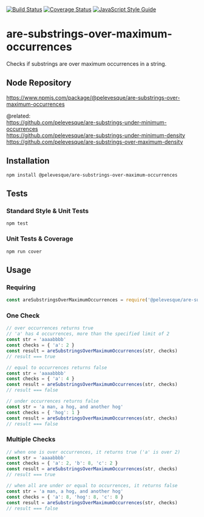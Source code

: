 [![Build Status](https://travis-ci.org/pelevesque/are-substrings-over-maximum-occurrences.svg?branch=master)](https://travis-ci.org/pelevesque/are-substrings-over-maximum-occurrences)
[![Coverage Status](https://coveralls.io/repos/github/pelevesque/are-substrings-over-maximum-occurrences/badge.svg?branch=master)](https://coveralls.io/github/pelevesque/are-substrings-over-maximum-occurrences?branch=master)
[![JavaScript Style Guide](https://img.shields.io/badge/code_style-standard-brightgreen.svg)](https://standardjs.com)

# are-substrings-over-maximum-occurrences

Checks if substrings are over maximum occurrences in a string.

## Node Repository

https://www.npmjs.com/package/@pelevesque/are-substrings-over-maximum-occurrences

@related:  
https://github.com/pelevesque/are-substrings-under-minimum-occurrences  
https://github.com/pelevesque/are-substrings-under-minimum-density  
https://github.com/pelevesque/are-substrings-over-maximum-density   

## Installation

`npm install @pelevesque/are-substrings-over-maximum-occurrences`

## Tests

### Standard Style & Unit Tests

`npm test`

### Unit Tests & Coverage

`npm run cover`

## Usage

### Requiring

```js
const areSubstringsOverMaximumOccurrences = require('@pelevesque/are-substrings-over-maximum-occurrences')
```

### One Check

```js
// over occurrences returns true
// 'a' has 4 occurrences, more than the specified limit of 2
const str = 'aaaabbbb'
const checks = { 'a': 2 }
const result = areSubstringsOverMaximumOccurrences(str, checks)
// result === true
```

```js
// equal to occurrences returns false
const str = 'aaaabbbb'
const checks = { 'a': 4 }
const result = areSubstringsOverMaximumOccurrences(str, checks)
// result === false
```

```js
// under occurrences returns false
const str = 'a man, a hog, and another hog'
const checks = { 'hog': 1 }
const result = areSubstringsOverMaximumOccurrences(str, checks)
// result === false
```

### Multiple Checks

```js
// when one is over occurrences, it returns true ('a' is over 2)
const str = 'aaaabbbb'
const checks = { 'a': 2, 'b': 8, 'c': 2 }
const result = areSubstringsOverMaximumOccurrences(str, checks)
// result === true
```

```js
// when all are under or equal to occurrences, it returns false
const str = 'a man, a hog, and another hog'
const checks = { 'a': 8, 'hog': 8, 'c': 8 }
const result = areSubstringsOverMaximumOccurrences(str, checks)
// result === false
```

